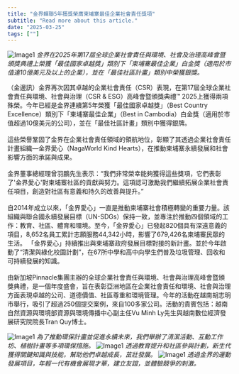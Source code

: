 ```yaml
---
title: "金界蟬聯5年獲獎榮膺柬埔寨最佳企業社會責任獎項"
subtitle: "Read more about this article."
date: "2025-03-25"
tags: [""]
---
```


![Image1](/thumbnails/kimsei-csr-award.jpg "new-year-reunion")
*金界在2025年第17屆全球企業社會責任與環境、社會及治理高峰會暨頒獎典禮上榮獲「最佳國家卓越獎」類別下「柬埔寨最佳企業」白金獎（適用於市值達10億美元及以上的企業），並在「最佳社區計畫」類別中榮獲銀獎。*

（金邊訊）金界再次因其卓越的企業社會責任（CSR）表現，在第17屆全球企業社會責任與環境、社會與治理（CSR & ESG）高峰會暨頒獎典禮™ 2025上獲得兩項殊榮。今年已經是金界連續第5年榮獲「最佳國家卓越獎」（Best Country Excellence）類別下「柬埔寨最佳企業」（Best in Cambodia）白金獎（適用於市值超過10億美元的公司），並在「最佳社區計畫」類別中獲得銀牌。
<br/><br/>
這些榮譽鞏固了金界在企業社會責任領域的領航地位，彰顯了其透過企業社會責任計畫組織—金界愛心（NagaWorld Kind Hearts），在推動柬埔寨永續發展和社會影響方面的承諾與成果。
<br/><br/>
金界董事總經理曾羽鵬先生表示：“我們非常榮幸能夠獲得這些獎項，它們表彰了'金界愛心'對柬埔寨社區的貢獻與努力。這項認可激勵我們繼續拓展企業社會責任項目，創造對社區有意義和持久的改善與提升。”
<br/><br/>
自2014年成立以來，「金界愛心」一直是推動柬埔寨社會積極轉變的重要力量。該組織與聯合國永續發展目標（UN-SDGs）保持一致，並專注於推動四個領域的工作：教育、社區、體育和環境。至今，「金界愛心」已發起820個具有深遠意義的項目，8,652名員工累計志願服務44,342小時，影響了679,426名柬埔寨民眾的生活。
「金界愛心」持續推出與柬埔寨政府發展目標對接的新計畫。並於今年啟動了“清潔與綠化校園計劃”，在67所中學和高中向學生們普及垃圾管理、回收和可持續發展的知識。
<br/><br/>
由新加坡Pinnacle集團主辦的全球企業社會責任與環境、社會與治理高峰會暨頒獎典禮，是一個年度盛會，旨在表彰亞洲地區在企業社會責任和環境、社會與治理方面表現卓越的公司、道德價值、社區尊重和環境管理。今年的活動在越南胡志明市舉行，吸引了超過250個提交案例，來自100多家公司。活動的貴賓包括：越南自然資源與環境部資源與環境傳播中心副主任Vu Minh Ly先生與越南數位經濟發展研究院院長Tran Quy博士。

![Image1](/images/kimsei-csr-award/img3.jpg "new-year-reunion")
*為了推動環保計畫並促進永續未來，我們舉辦了清潔活動、互動工作坊、植樹計畫等多項環保措施。*
![Image1](/images/kimsei-csr-award/img2.jpg "new-year-reunion")
*透過教育提升和社區參與計劃，新生代獲得關鍵知識與技能，幫助他們卓越成長，茁壯發展。*
![Image1](/images/kimsei-csr-award/img1.jpg "new-year-reunion")
*透過金界的運動發展項目，年輕一代有機會展現才華，建立友誼，並體驗競爭的刺激。*